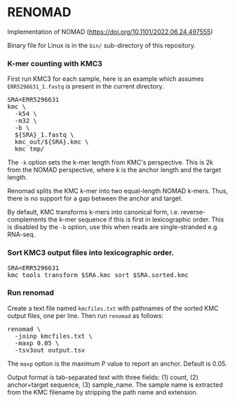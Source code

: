 # RENOMAD
Implementation of NOMAD (https://doi.org/10.1101/2022.06.24.497555)

Binary file for Linux is in the `bin/` sub-directory of this repository.

### K-mer counting with KMC3

First run KMC3 for each sample, here is an example which assumes `ERR5296631_1.fastq` is  present in the current directory.

<pre>
SRA=ERR5296631
kmc \
  -k54 \
  -m32 \
  -b \
  ${SRA}_1.fastq \
  kmc_out/${SRA}.kmc \
  kmc_tmp/
</pre>

The `-k` option sets the k-mer length from KMC's perspective. This is 2k from the NOMAD perspective, where k is the anchor length and the target length. 

Renomad splits the KMC k-mer into two equal-length NOMAD k-mers. Thus, there is no support for a gap between the anchor and target.

By default, KMC transforms k-mers into canonical form, i.e. reverse-complements the k-mer sequence if this is first in lexicographic order. This is disabled by the `-b` option, use this when reads are single-stranded e.g. RNA-seq.

### Sort KMC3 output files into lexicographic order.

<pre>
SRA=ERR5296631
kmc_tools transform $SRA.kmc sort $SRA.sorted.kmc
</pre>

### Run renomad

Create a text file named `kmcfiles.txt` with pathnames of the sorted KMC output files, one per line. Then run `renomad` as follows:

<pre>
renomad \
  -joinp kmcfiles.txt \
  -maxp 0.05 \
  -tsv3out output.tsv
</pre>

The `maxp` option is the maximum P value to report an anchor. Default is 0.05.

Output format is tab-separated text with three fields: (1) count, (2) anchor+target sequence, (3) sample_name. The sample name is extracted from the KMC filename by stripping the path name and extension. 
